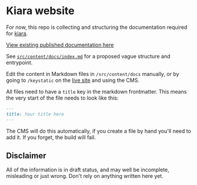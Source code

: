 # Kiara website

For now, this repo is collecting and structuring the documentation required for [kiara](https://github.com/DHARPA-Project/kiara).

[View existing published documentation here](https://dharpa.org/kiara.documentation/latest/)

See [`src/content/docs/index.md`](./index) for a proposed vague structure and entrypoint.

Edit the content in Markdown files in `/src/content/docs` manually, or by going to `/keystatic` on the [live site](kiara-website.pages.dev/keystatic) and using the CMS.

All files need to have a `title` key in the markdown frontmatter. This means the very start of the file needs to look like this:

```md
---
title: Your title here
---
```

The CMS will do this automatically, if you create a file by hand you'll need to add it. If you forget, the build will fail.

## Disclaimer

All of the information is in draft status, and may well be incomplete, misleading or just wrong. Don't rely on anything written here yet.
